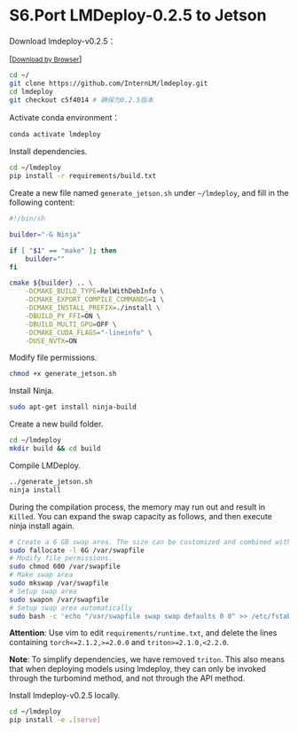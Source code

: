 # S6.Port LMDeploy-0.2.5 to Jetson

Download lmdeploy-v0.2.5：

[[<small>Download by Browser</small>]](https://github.com/InternLM/lmdeploy/archive/refs/tags/v0.2.5.zip)

```sh
cd ~/
git clone https://github.com/InternLM/lmdeploy.git
cd lmdeploy 
git checkout c5f4014 # 确保为0.2.5版本
```

Activate conda environment：

```sh
conda activate lmdeploy
```

Install dependencies.

```sh
cd ~/lmdeploy
pip install -r requirements/build.txt
```

Create a new file named `generate_jetson.sh` under `~/lmdeploy`, and fill in the following content:

```sh
#!/bin/sh

builder="-G Ninja"

if [ "$1" == "make" ]; then
    builder=""
fi

cmake ${builder} .. \
    -DCMAKE_BUILD_TYPE=RelWithDebInfo \
    -DCMAKE_EXPORT_COMPILE_COMMANDS=1 \
    -DCMAKE_INSTALL_PREFIX=./install \
    -DBUILD_PY_FFI=ON \
    -DBUILD_MULTI_GPU=OFF \
    -DCMAKE_CUDA_FLAGS="-lineinfo" \
    -DUSE_NVTX=ON

```

Modify file permissions.

```sh
chmod +x generate_jetson.sh
```

Install Ninja.

```sh
sudo apt-get install ninja-build
```

Create a new build folder.

```sh
cd ~/lmdeploy
mkdir build && cd build
```

Compile LMDeploy.

```sh
../generate_jetson.sh
ninja install
```

During the compilation process, the memory may run out and result in `Killed`. You can expand the swap capacity as follows, and then execute ninja install again.

```sh
# Create a 6 GB swap area. The size can be customized and combined with the disk capacity
sudo fallocate -l 6G /var/swapfile
# Modify file permissions.
sudo chmod 600 /var/swapfile
# Make swap area
sudo mkswap /var/swapfile
# Setup swap area
sudo swapon /var/swapfile
# Setup swap area automatically
sudo bash -c 'echo "/var/swapfile swap swap defaults 0 0" >> /etc/fstab'
```

**Attention**: Use vim to edit `requirements/runtime.txt`, and delete the lines containing `torch<=2.1.2,>=2.0.0` and `triton>=2.1.0,<2.2.0`.

**Note**: To simplify dependencies, we have removed `triton`. This also means that when deploying models using lmdeploy, they can only be invoked through the turbomind method, and not through the API method.

Install lmdeploy-v0.2.5 locally.

```sh
cd ~/lmdeploy
pip install -e .[serve]
```